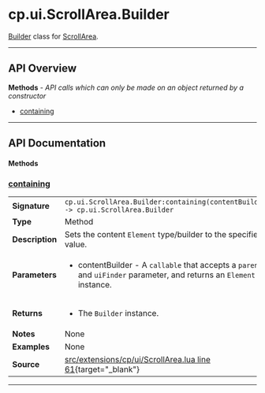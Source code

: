 # cp.ui.ScrollArea.Builder

[Builder](cp.ui.Builder.md) class for [ScrollArea](cp.ui.ScrollArea.lua).

---

## API Overview
**Methods** - _API calls which can only be made on an object returned by a constructor_
 * [containing](#containing)


---

## API Documentation

#### Methods


### [containing](#containing)

|                                             |                                                                                     |
| --------------------------------------------|-------------------------------------------------------------------------------------|
| **Signature**                               | `cp.ui.ScrollArea.Builder:containing(contentBuilder) -> cp.ui.ScrollArea.Builder`                                                                    |
| **Type**                                    | Method                                                                     |
| **Description**                             | Sets the content `Element` type/builder to the specified value.                                                                     |
| **Parameters**                              | <ul><li>contentBuilder - A `callable` that accepts a `parent` and `uiFinder` parameter, and returns an `Element` instance.</li></ul> |
| **Returns**                                 | <ul><li>The `Builder` instance.</li></ul>          |
| **Notes**                                   | None |
| **Examples**                                | None |
| **Source**                                  | [src/extensions/cp/ui/ScrollArea.lua line 61](https://github.com/CommandPost/CommandPost/blob/develop/src/extensions/cp/ui/ScrollArea.lua#L61){target="_blank"} |

---

